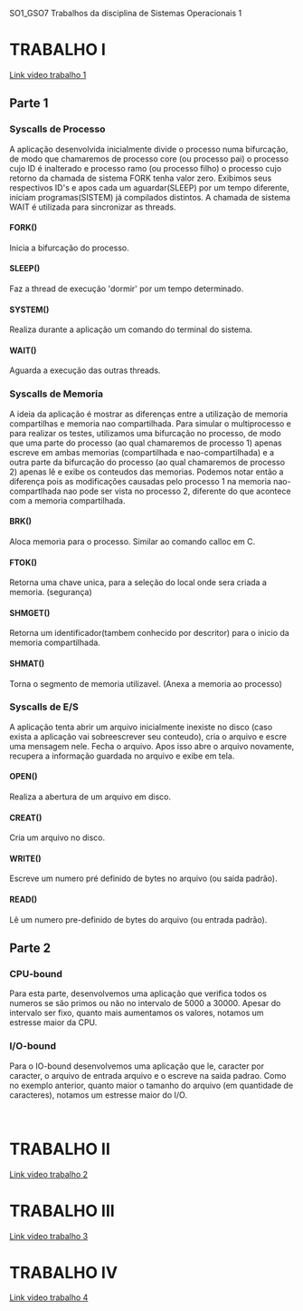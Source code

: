 SO1_GSO7
Trabalhos da disciplina de Sistemas Operacionais 1

<h1>TRABALHO I</h1>
<a href = "https://www.google.com">Link video trabalho 1</a>

<h2>Parte 1</h2>	
<h3>Syscalls de Processo</h3>
<p>A aplicação desenvolvida inicialmente divide o processo numa bifurcação, de modo que chamaremos de processo core (ou processo pai) o processo cujo ID é inalterado e processo ramo (ou processo filho) o processo cujo retorno da chamada de sistema FORK tenha valor zero.
Exibimos seus respectivos ID's e apos cada um aguardar(SLEEP) por um tempo diferente, iniciam programas(SISTEM) já compilados distintos. A chamada de sistema WAIT é utilizada para sincronizar as threads.</p>
<h4>FORK()</h4>Inicia a bifurcação do processo.
<h4>SLEEP()</h4>Faz a thread de execução 'dormir' por um tempo determinado.
<h4>SYSTEM()</h4>Realiza durante a aplicação um comando do terminal do sistema.
<h4>WAIT()</h4>Aguarda a execução das outras threads.

<h3>Syscalls de Memoria</h3>
<p>A ideia da aplicação é mostrar as diferenças entre a utilização de memoria compartilhas e memoria nao compartilhada.
Para simular o multiprocesso e para realizar os testes, utilizamos uma bifurcação no processo, de modo que uma parte do processo (ao qual chamaremos de processo 1) apenas escreve em ambas memorias (compartilhada e nao-compartilhada) e a outra parte da bifurcação do processo (ao qual chamaremos de processo 2) apenas lê e exibe os conteudos das memorias. Podemos notar então a diferença pois as modificações causadas pelo processo 1 na memoria nao-compartlhada nao pode ser vista no processo 2, diferente do que acontece com a memoria compartilhada.</p>
<h4>BRK()</h4>Aloca memoria para o processo. Similar ao comando calloc em C.
<h4>FTOK()</h4>Retorna uma chave unica, para a seleção do local onde sera criada a memoria. (segurança)
<h4>SHMGET()</h4>Retorna um identificador(tambem conhecido por descritor) para o inicio da memoria compartilhada.
<h4>SHMAT()</h4>Torna o segmento de memoria utilizavel. (Anexa a memoria ao processo)

<h3>Syscalls de E/S</h3>
<p>A aplicação tenta abrir um arquivo inicialmente inexiste no disco (caso exista a aplicação vai sobreescrever seu conteudo), cria o arquivo e escre uma mensagem nele. Fecha o arquivo. Apos isso abre o arquivo novamente, recupera a informação guardada no arquivo e exibe em tela.</p>
<h4>OPEN()</h4>Realiza a abertura de um arquivo em disco.
<h4>CREAT()</h4>Cria um arquivo no disco.
<h4>WRITE()</h4>Escreve um numero pré definido de bytes no arquivo (ou saida padrão).
<h4>READ()</h4>Lê um numero pre-definido de bytes do arquivo (ou entrada padrão).

<h2>Parte 2</h2>
<h3>CPU-bound</h3>
<p>Para esta parte, desenvolvemos uma aplicação que verifica todos os numeros se são primos ou não no intervalo de 5000 a 30000. Apesar do intervalo ser fixo, quanto mais aumentamos os valores, notamos um estresse maior da CPU.</p>

<h3>I/O-bound</h3>
<p>Para o IO-bound desenvolvemos uma aplicação que le, caracter por caracter, o arquivo de entrada arquivo e o escreve na saida padrao. Como no exemplo anterior, quanto maior o tamanho do arquivo (em quantidade de caracteres), notamos um estresse maior do I/O.</p>
<br/>

<h1>TRABALHO II</h1>
<a href = "https://www.google.com">Link video trabalho 2</a>
<br/>

<h1>TRABALHO III</h1>
<a href = "https://www.google.com">Link video trabalho 3</a>
<br/>

<h1>TRABALHO IV</h1>
<a href = "https://www.google.com">Link video trabalho 4</a>
<br/>
